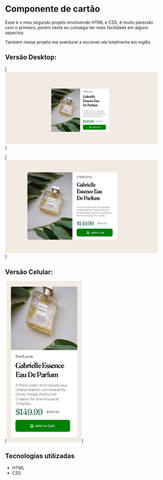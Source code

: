 # Componente de cartão
Esse é o meu segundo projeto envolvendo HTML e CSS, é muito parecido com o primeiro, porém neste eu consegui ter mais facilidade em alguns aspectos.

Também nesse projeto me aventurei a escrever ele totalmente em inglês.

## Versão Desktop:

[<img src="./images/image-project-desktop.JPG">]

[<img src="./images/image-project-desktop-zoom.JPG">]

## Versão Celular:

[<img src="./images/image-project-mobile.JPG">]

## Tecnologias utilizadas
- HTML
- CSS

